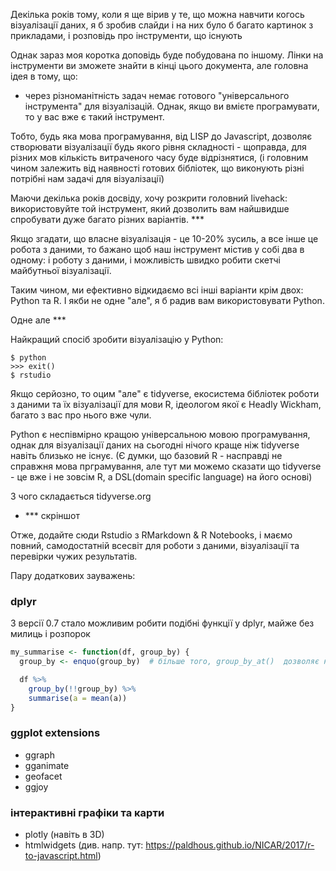 
Декілька років тому, коли я ще вірив у те, що можна навчити когось візуалізації даних, я б 
зробив слайди і на них було б багато картинок з прикладами, і розповідь про інструменти, що існують

Однак зараз моя коротка доповідь буде побудована по іншому. Лінки на інструменти ви зможете знайти
в кінці цього документа, але головна ідея в тому, що:

- через різноманітність задач немає готового "універсального інструмента" для візуалізацій. Однак, якщо ви вмієте програмувати, то у вас вже є такий інструмент.  

Тобто, будь яка мова програмування, від LISP до Javascript, дозволяє створювати візуалізації
будь якого рівня складності - щоправда, для різних мов кількість витраченого часу  буде відрізнятися,
(і головним чином залежить від наявності готових бібліотек, що виконують різні потрібні нам задачі для візуалізації)

Маючи декілька років досвіду, хочу розкрити головний livehack: використовуйте той інструмент, який дозволить вам
найшвидше спробувати дуже багато різних варіантів. ***

Якщо згадати, що власне візуалізація - це 10-20% зусиль, а все інше це робота з даними, то бажано щоб наш інструмент містив у собі два в одному: і роботу з даними, і можливість швидко робити скетчі майбутньої візуалізації. 

Таким чином, ми ефективно відкидаємо всі інші варіанти крім двох: Python та R. І якби не одне "але", я б радив вам використовувати Python.


Одне але ***

Найкращий спосіб зробити візуалізацію у Python: 
```
$ python  
>>> exit()
$ rstudio  
```

Якщо серйозно, то оцим "але" є tidyverse, екосистема бібліотек роботи з даними та їх візуалізації для мови R, ідеологом якої є Headly Wickham, багато з вас про нього вже чули.

Python є неспівмірно кращою універсальною мовою програмування, однак для візуалізації даних на сьогодні нічого краще ніж tidyverse навіть близько не існує.
(Є думки, що  базовий R - насправді не справжня мова прграмування, але тут ми можемо сказати що tidyverse - це вже і не зовсім R, а DSL(domain specific language) 
на його основі)


З чого складається tidyverse.org

- *** скріншот 

Отже, додайте сюди Rstudio з RMarkdown & R Notebooks, і маємо повний, самодостатній всесвіт для роботи з даними, візуалізації та перевірки чужих результатів.


Пару додаткових зауважень:

### dplyr

З версії 0.7 стало можливим робити подібні функції у dplyr, майже без милиць і розпорок

```R
my_summarise <- function(df, group_by) {
  group_by <- enquo(group_by)  # більше того, group_by_at()  дозволяє навіть обійтись без пари "enquo() + !!"

  df %>%
    group_by(!!group_by) %>%
    summarise(a = mean(a))
}
```

 
### ggplot extensions
- ggraph
- gganimate
- geofacet
- ggjoy


### інтерактивні графіки та карти
- plotly (навіть в 3D)
- htmlwidgets (див. напр. тут: https://paldhous.github.io/NICAR/2017/r-to-javascript.html)








  
